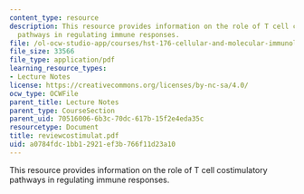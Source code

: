 ```yaml
---
content_type: resource
description: This resource provides information on the role of T cell costimulatory
  pathways in regulating immune responses.
file: /ol-ocw-studio-app/courses/hst-176-cellular-and-molecular-immunology-fall-2005/a0784fdc1bb12921ef3b766f11d23a10_reviewcostimulat.pdf
file_size: 33566
file_type: application/pdf
learning_resource_types:
- Lecture Notes
license: https://creativecommons.org/licenses/by-nc-sa/4.0/
ocw_type: OCWFile
parent_title: Lecture Notes
parent_type: CourseSection
parent_uid: 70516006-6b3c-70dc-617b-15f2e4eda35c
resourcetype: Document
title: reviewcostimulat.pdf
uid: a0784fdc-1bb1-2921-ef3b-766f11d23a10
---
```

This resource provides information on the role of T cell costimulatory pathways in regulating immune responses.